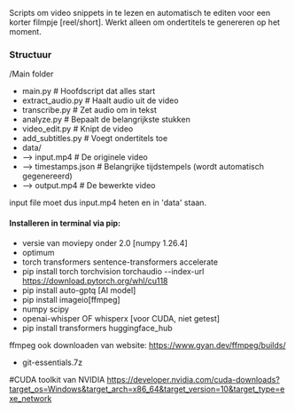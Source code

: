 Scripts om video snippets in te lezen en automatisch te editen voor een korter filmpje [reel/short].
Werkt alleen om ondertitels te genereren op het moment.

### Structuur

/Main folder
- main.py                     # Hoofdscript dat alles start
- extract_audio.py             # Haalt audio uit de video
- transcribe.py                # Zet audio om in tekst
- analyze.py                   # Bepaalt de belangrijkste stukken
- video_edit.py                # Knipt de video
- add_subtitles.py             # Voegt ondertitels toe
- data/
-   --> input.mp4                # De originele video
-   --> timestamps.json          # Belangrijke tijdstempels (wordt automatisch gegenereerd)
-   --> output.mp4               # De bewerkte video

input file moet dus input.mp4 heten en in 'data' staan.

#### Installeren in terminal via pip:
- versie van moviepy onder 2.0 [numpy 1.26.4]
- optimum
- torch transformers sentence-transformers accelerate
- pip install torch torchvision torchaudio --index-url https://download.pytorch.org/whl/cu118
- pip install auto-gptq [AI model]
- pip install imageio[ffmpeg]
- numpy scipy
- openai-whisper OF whisperx [voor CUDA, niet getest]
- pip install transformers huggingface_hub

ffmpeg ook downloaden van website: https://www.gyan.dev/ffmpeg/builds/
- git-essentials.7z

#CUDA toolkit van NVIDIA
https://developer.nvidia.com/cuda-downloads?target_os=Windows&target_arch=x86_64&target_version=10&target_type=exe_network

